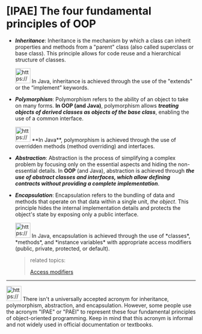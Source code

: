 # [IPAE] The four fundamental principles of OOP

- ***Inheritance***: Inheritance is the mechanism by which a class can inherit properties and methods from a "parent" class (also called superclass or base class).
This principle allows for code reuse and a hierarchical structure of classes.
    
    <aside>
    <img src="https://www.notion.so/icons/skull_purple.svg" alt="https://www.notion.so/icons/skull_purple.svg" width="40px" /> In Java, inheritance is achieved through the use of the "extends" or the “implement” keywords.
    
    </aside>
    
- ***Polymorphism***: Polymorphism refers to the ability of an object to take on many forms.
**In OOP (and Java)**, polymorphism allows ***treating objects of derived classes as objects of the base class***, enabling the use of a common interface.
    
    <aside>
    <img src="https://www.notion.so/icons/skull_purple.svg" alt="https://www.notion.so/icons/skull_purple.svg" width="40px" /> **In Java**, polymorphism is achieved through the use of overridden methods (method overriding) and interfaces.
    
    </aside>
    
- ***Abstraction***: Abstraction is the process of simplifying a complex problem by focusing only on the essential aspects and hiding the non-essential details.
In **OOP** (and Java), abstraction is achieved through ***the use of abstract classes and interfaces, which allow defining contracts without providing a complete implementation***.

- ***Encapsulation***: Encapsulation refers to the bundling of data and methods that operate on that data within a single unit, *the object*.
This principle hides the internal implementation details and protects the object's state by exposing only a public interface.
    
    <aside>
    <img src="https://www.notion.so/icons/skull_purple.svg" alt="https://www.notion.so/icons/skull_purple.svg" width="40px" /> In Java, encapsulation is achieved through the use of *classes*, *methods*, and *instance variables* with appropriate access modifiers (public, private, protected, or default).
    
    </aside>
    
    > related topics:
    > 
    > 
    > [Access modifiers](%5BIPAE%5D%20The%20four%20fundamental%20principles%20of%20OOP%2049483a4cdf234d8ca907817aefd99b6c/Access%20modifiers%2049cc1ce9915145de9e7c2a3afea6db11.md)
    > 
    

---

<aside>
<img src="https://www.notion.so/icons/info-alternate_yellow.svg" alt="https://www.notion.so/icons/info-alternate_yellow.svg" width="40px" /> There isn't a universally accepted acronym for inheritance, polymorphism, abstraction, and encapsulation.
However, some people use the acronym "IPAE" or "PAEI" to represent these four fundamental principles of object-oriented programming.
Keep in mind that this acronym is informal and not widely used in official documentation or textbooks.

</aside>
